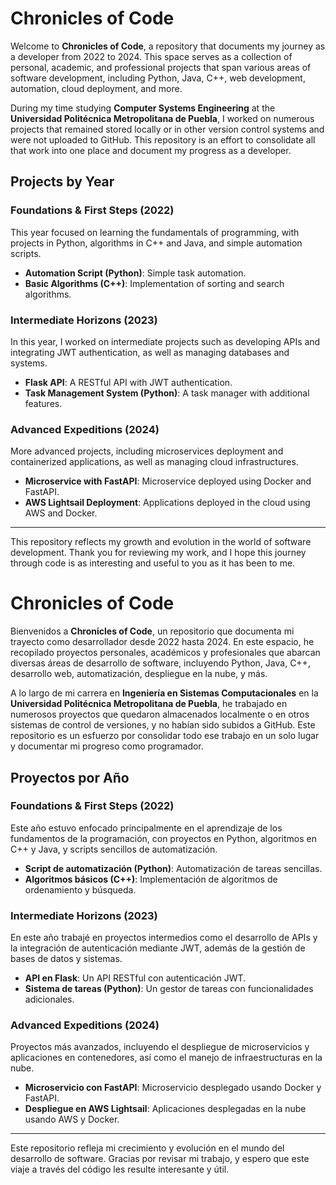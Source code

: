 # Chronicles of Code

Welcome to **Chronicles of Code**, a repository that documents my journey as a developer from 2022 to 2024. This space serves as a collection of personal, academic, and professional projects that span various areas of software development, including Python, Java, C++, web development, automation, cloud deployment, and more.

During my time studying **Computer Systems Engineering** at the **Universidad Politécnica Metropolitana de Puebla**, I worked on numerous projects that remained stored locally or in other version control systems and were not uploaded to GitHub. This repository is an effort to consolidate all that work into one place and document my progress as a developer.

## **Projects by Year**

### **Foundations & First Steps (2022)**
This year focused on learning the fundamentals of programming, with projects in Python, algorithms in C++ and Java, and simple automation scripts.
- **Automation Script (Python)**: Simple task automation.
- **Basic Algorithms (C++)**: Implementation of sorting and search algorithms.

### **Intermediate Horizons (2023)**
In this year, I worked on intermediate projects such as developing APIs and integrating JWT authentication, as well as managing databases and systems.
- **Flask API**: A RESTful API with JWT authentication.
- **Task Management System (Python)**: A task manager with additional features.

### **Advanced Expeditions (2024)**
More advanced projects, including microservices deployment and containerized applications, as well as managing cloud infrastructures.
- **Microservice with FastAPI**: Microservice deployed using Docker and FastAPI.
- **AWS Lightsail Deployment**: Applications deployed in the cloud using AWS and Docker.

---

This repository reflects my growth and evolution in the world of software development. Thank you for reviewing my work, and I hope this journey through code is as interesting and useful to you as it has been to me.


# Chronicles of Code

Bienvenidos a **Chronicles of Code**, un repositorio que documenta mi trayecto como desarrollador desde 2022 hasta 2024. En este espacio, he recopilado proyectos personales, académicos y profesionales que abarcan diversas áreas de desarrollo de software, incluyendo Python, Java, C++, desarrollo web, automatización, despliegue en la nube, y más.

A lo largo de mi carrera en **Ingeniería en Sistemas Computacionales** en la **Universidad Politécnica Metropolitana de Puebla**, he trabajado en numerosos proyectos que quedaron almacenados localmente o en otros sistemas de control de versiones, y no habían sido subidos a GitHub. Este repositorio es un esfuerzo por consolidar todo ese trabajo en un solo lugar y documentar mi progreso como programador.

## **Proyectos por Año**

### **Foundations & First Steps (2022)**
Este año estuvo enfocado principalmente en el aprendizaje de los fundamentos de la programación, con proyectos en Python, algoritmos en C++ y Java, y scripts sencillos de automatización.
- **Script de automatización (Python)**: Automatización de tareas sencillas.
- **Algoritmos básicos (C++)**: Implementación de algoritmos de ordenamiento y búsqueda.

### **Intermediate Horizons (2023)**
En este año trabajé en proyectos intermedios como el desarrollo de APIs y la integración de autenticación mediante JWT, además de la gestión de bases de datos y sistemas.
- **API en Flask**: Un API RESTful con autenticación JWT.
- **Sistema de tareas (Python)**: Un gestor de tareas con funcionalidades adicionales.

### **Advanced Expeditions (2024)**
Proyectos más avanzados, incluyendo el despliegue de microservicios y aplicaciones en contenedores, así como el manejo de infraestructuras en la nube.
- **Microservicio con FastAPI**: Microservicio desplegado usando Docker y FastAPI.
- **Despliegue en AWS Lightsail**: Aplicaciones desplegadas en la nube usando AWS y Docker.

---

Este repositorio refleja mi crecimiento y evolución en el mundo del desarrollo de software. Gracias por revisar mi trabajo, y espero que este viaje a través del código les resulte interesante y útil.
